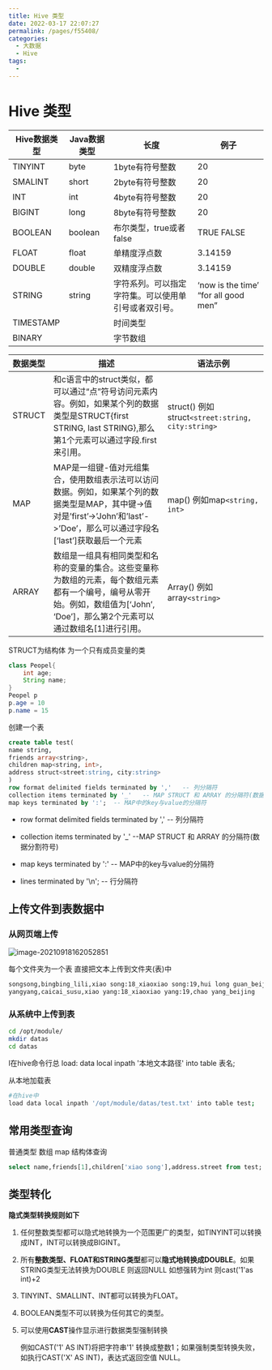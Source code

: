```yaml
---
title: Hive 类型
date: 2022-03-17 22:07:27
permalink: /pages/f55408/
categories:
  - 大数据
  - Hive
tags:
  - 
---
```

# Hive 类型

| Hive数据类型 | Java数据类型 | 长度                                                 | 例子                                  |
| ------------ | ------------ | ---------------------------------------------------- | ------------------------------------- |
| TINYINT      | byte         | 1byte有符号整数                                      | 20                                    |
| SMALINT      | short        | 2byte有符号整数                                      | 20                                    |
| INT          | int          | 4byte有符号整数                                      | 20                                    |
| BIGINT       | long         | 8byte有符号整数                                      | 20                                    |
| BOOLEAN      | boolean      | 布尔类型，true或者false                              | TRUE FALSE                            |
| FLOAT        | float        | 单精度浮点数                                         | 3.14159                               |
| DOUBLE       | double       | 双精度浮点数                                         | 3.14159                               |
| STRING       | string       | 字符系列。可以指定字符集。可以使用单引号或者双引号。 | ‘now is the time’  “for all good men” |
| TIMESTAMP    |              | 时间类型                                             |                                       |
| BINARY       |              | 字节数组                                             |                                       |

| 数据类型 | 描述                                                         | 语法示例                                         |
| -------- | ------------------------------------------------------------ | ------------------------------------------------ |
| STRUCT   | 和c语言中的struct类似，都可以通过“点”符号访问元素内容。例如，如果某个列的数据类型是STRUCT{first STRING, last  STRING},那么第1个元素可以通过字段.first来引用。 | struct()  例如struct`<street:string, city:string>` |
| MAP      | MAP是一组键-值对元组集合，使用数组表示法可以访问数据。例如，如果某个列的数据类型是MAP，其中键->值对是’first’->’John’和’last’->’Doe’，那么可以通过字段名[‘last’]获取最后一个元素 | map()  例如map`<string, int> `                     |
| ARRAY    | 数组是一组具有相同类型和名称的变量的集合。这些变量称为数组的元素，每个数组元素都有一个编号，编号从零开始。例如，数组值为[‘John’, ‘Doe’]，那么第2个元素可以通过数组名[1]进行引用。 | Array()  例如array`<string>`                       |

STRUCT为结构体  为一个只有成员变量的类

```java
class Peopel{
    int age;
    String name;
}
Peopel p 
p.age = 10
p.name = 15
```

创建一个表

```sql
create table test(
name string,
friends array<string>,
children map<string, int>,
address struct<street:string, city:string>
)
row format delimited fields terminated by ','   -- 列分隔符
collection items terminated by '_'   -- MAP STRUCT 和 ARRAY 的分隔符(数据分割符号)
map keys terminated by ':';  -- MAP中的key与value的分隔符
```

- row format delimited fields terminated by ',' -- 列分隔符

- collection items terminated by '_'     --MAP STRUCT 和 ARRAY 的分隔符(数据分割符号)

- map keys terminated by ':'             -- MAP中的key与value的分隔符

- lines terminated by '\n';               -- 行分隔符




## 上传文件到表数据中

### 从网页端上传

![image-20210918162052851](https://gitee.com/Iekrwh/md-images/raw/master/images/image-20210918162052851.png)

每个文件夹为一个表  直接把文本上传到文件夹(表)中

```tex
songsong,bingbing_lili,xiao song:18_xiaoxiao song:19,hui long guan_beijing
yangyang,caicai_susu,xiao yang:18_xiaoxiao yang:19,chao yang_beijing
```



### 从系统中上传到表

```sh
cd /opt/module/
mkdir datas
cd datas
```

 l在hive命令行总 load:   data local inpath '本地文本路径' into table 表名;

从本地加载表

```sh
#在hive中
load data local inpath '/opt/module/datas/test.txt' into table test;
```



## 常用类型查询

普通类型  数组  map 结构体查询

```sql
select name,friends[1],children['xiao song'],address.street from test;
```



## 类型转化

**隐式类型转换规则如下**

1. 任何整数类型都可以隐式地转换为一个范围更广的类型，如TINYINT可以转换成INT，INT可以转换成BIGINT。

2. 所有**整数类型、FLOAT和STRING类型**都可以**隐式地转换成DOUBLE**。如果STRING类型无法转换为DOUBLE 则返回NULL 如想强转为int 则cast('1'as int)+2

3. TINYINT、SMALLINT、INT都可以转换为FLOAT。

4. BOOLEAN类型不可以转换为任何其它的类型。

5. 可以使用**CAST**操作显示进行数据类型强制转换

   例如CAST('1' AS INT)将把字符串'1' 转换成整数1；如果强制类型转换失败，如执行CAST('X' AS INT)，表达式返回空值 NULL。



